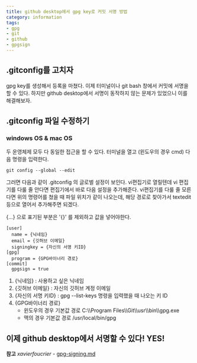 ```yaml
---
title: github desktop에서 gpg key로 커밋 서명 방법
category: information
tags:
- gpg
- git
- github
- gpgsign
---
```


## .gitconfig를 고치자

gpg key를 생성해서 등록을 마쳤다. 이제 터미널이나 git bash 창에서 커밋에 서명을 할 수 있다. 하지만 github desktop에서 서명이 동작하지 않는 문제가 있었으니 이를 해결해보자.
<br>
## .gitconfig 파일 수정하기
### windows OS & mac OS
두 운영체제 모두 다 동일한 접근을 할 수 있다. 터미널을 열고 (윈도우의 경우 cmd) 다음 명령을 입력한다.
```
git config --global --edit
```
그러면 다음과 같이 .gitconfig 의 글로벌 설정이 보인다. vi편집기로 열릴텐데 vi 편집기를 다룰 줄 안다면 편집기에서 바로 다음 설정을 추가해준다. vi편집기를 다룰 줄 모른다면 위의 명령어를 쳤을 때 파일 위치가 같이 나오는데, 해당 경로로 찾아가서 textedit 등으로 열어서 추가해주면 되겠다.

{...} 으로 표기된 부분은 '{}' 를 제외하고 값을 넣어야한다.
```
[user]
  name = {닉네임}
  email = {깃허브 이메일}
  signingkey = {자신의 서명 키ID}
[gpg]
  program = {GPG바이너리 경로}
[commit]
  gpgsign = true
```
1. {닉네임} : 사용하고 싶은 닉네임
2. {깃허브 이메일} : 자신의 깃허브 계정 이메일
3. {자신의 서명 키ID} : gpg \-\-list\-keys 명령을 입력했을 때 나오는 키 ID
4. {GPG바이너리 경로}  
	* 윈도우의 경우 기본값 경로 C:\\\\Program Files\\\\Git\\\\usr\\\\bin\\\\gpg.exe
	* 맥의 경우 기본값 경로 /usr/local/bin/gpg

## 이제 github desktop에서 서명할 수 있다! YES!

**참고**
*xavierfoucrier -* [gpg-signing.md](https://gist.github.com/xavierfoucrier/c156027fcc6ae23bcee1204199f177da)
